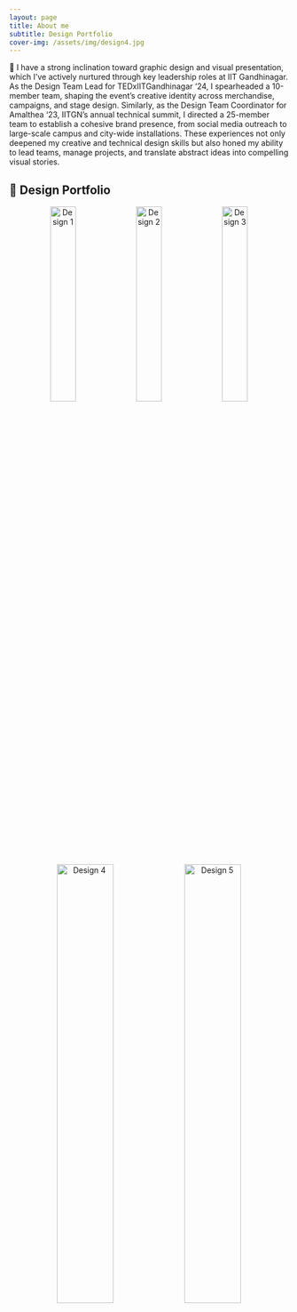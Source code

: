 ```yaml
---
layout: page
title: About me
subtitle: Design Portfolio
cover-img: /assets/img/design4.jpg
---
```


🎨 I have a strong inclination toward graphic design and visual presentation, which I’ve actively nurtured through key leadership roles at IIT Gandhinagar. As the Design Team Lead for TEDxIITGandhinagar ‘24, I spearheaded a 10-member team, shaping the event’s creative identity across merchandise, campaigns, and stage design. Similarly, as the Design Team Coordinator for Amalthea ‘23, IITGN’s annual technical summit, I directed a 25-member team to establish a cohesive brand presence, from social media outreach to large-scale campus and city-wide installations. These experiences not only deepened my creative and technical design skills but also honed my ability to lead teams, manage projects, and translate abstract ideas into compelling visual stories.

## 🎨 Design Portfolio  

<!-- First row (3 images) -->
<p align="center">
  <img src="/assets/img/design1.jpg" alt="Design 1" width="30%">
  <img src="/assets/img/design2.jpg" alt="Design 2" width="30%">
  <img src="/assets/img/design3.jpg" alt="Design 3" width="30%">
</p>

<!-- Second row (2 images) -->
<p align="center">
  <img src="/assets/img/design4.jpg" alt="Design 4" width="45%">
  <img src="/assets/img/design5.jpg" alt="Design 5" width="45%">
</p>
